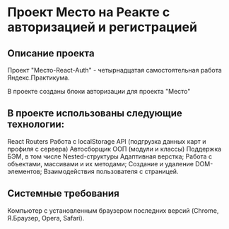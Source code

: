 # Проект Место на Реакте с авторизацией и регистрацией

## Описание проекта
Проект "Место-React-Auth" - четырнадцатая самостоятельная работа Яндекс.Практикума.

В проекте созданы блоки авторизации для проекта "Место"

## В проекте использованы следующие технологии:

React Routers
Работа с localStorage
API (подгрузка данных карт и профиля с сервера)
Автосборщик
ООП (модули и классы)
Поддержка БЭМ, в том числе Nested-структуры
Адаптивная верстка;
Работа с объектами, массивами и их методами;
Создание и удаление DOM-элементов;
Взаимодействия пользователя с страницей.

## Cистемные требования
Компьютер с установленным браузером последних версий (Chrome, Я.Браузер, Opera, Safari).

